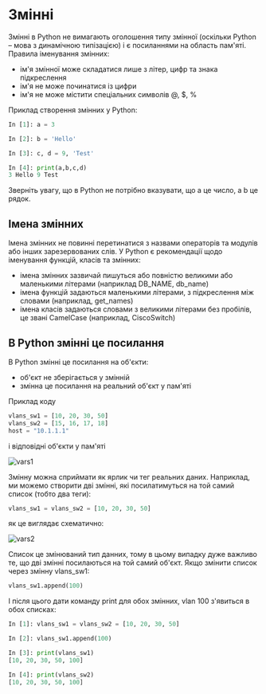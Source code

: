 # Змінні

Змінні в Python не вимагають оголошення типу змінної (оскільки Python – мова з
динамічною типізацією) і є посиланнями на область пам'яті. Правила іменування
змінних:

-  ім'я змінної може складатися лише з літер, цифр та знака підкреслення
-  ім'я не може починатися із цифри
-  ім'я не може містити спеціальних символів @, $, %

Приклад створення змінних у Python:

```python
In [1]: a = 3

In [2]: b = 'Hello'

In [3]: c, d = 9, 'Test'

In [4]: print(a,b,c,d)
3 Hello 9 Test
```

Зверніть увагу, що в Python не потрібно вказувати, що a це число, а b це рядок.

## Імена змінних

Імена змінних не повинні перетинатися з назвами операторів та модулів або інших
зарезервованих слів. У Python є рекомендації щодо іменування функцій, класів та
змінних:

-  імена змінних зазвичай пишуться або повністю великими або маленькими літерами (наприклад DB_NAME, db_name)
-  імена функцій задаються маленькими літерами, з підкреслення між словами (наприклад, get_names)
-  імена класів задаються словами з великими літерами без пробілів, це звані CamelCase (наприклад, CiscoSwitch)

## В Python змінні це посилання

В Python змінні це посилання на об'єкти:

* об'єкт не зберігається у змінній
* змінна це посилання на реальний об'єкт у пам'яті

Приклад коду

```python
vlans_sw1 = [10, 20, 30, 50]
vlans_sw2 = [15, 16, 17, 18]
host = "10.1.1.1"
```

і відповідні об'єкти у пам'яті

![vars1](https://pyneng.io/assets/images/variables_1.png)

Змінну можна сприймати як ярлик чи тег реальних даних.  Наприклад, ми можемо
створити дві змінні, які посилатимуться на той самий список (тобто два теги):


```python
vlans_sw1 = vlans_sw2 = [10, 20, 30, 50]
```

як це виглядає схематично:

![vars2](https://pyneng.io/assets/images/variables_2.png)


Список це змінюваний тип данних, тому в цьому випадку дуже важливо те, що дві змінні посилаються на той самий об'єкт.
Якщо змінити список через змінну vlans_sw1:

```python
vlans_sw1.append(100)
```

І після цього дати команду print для обох змінних, vlan 100 з'явиться в обох списках:

```python
In [1]: vlans_sw1 = vlans_sw2 = [10, 20, 30, 50]

In [2]: vlans_sw1.append(100)

In [3]: print(vlans_sw1)
[10, 20, 30, 50, 100]

In [4]: print(vlans_sw2)
[10, 20, 30, 50, 100]
```
